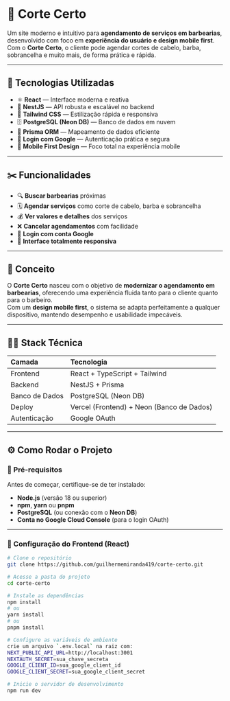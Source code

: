 # 💈 Corte Certo

Um site moderno e intuitivo para **agendamento de serviços em barbearias**, desenvolvido com foco em **experiência do usuário e design mobile first**.  
Com o **Corte Certo**, o cliente pode agendar cortes de cabelo, barba, sobrancelha e muito mais, de forma prática e rápida.  

---

## 🚀 Tecnologias Utilizadas

- ⚛️ **React** — Interface moderna e reativa  
- 🧠 **NestJS** — API robusta e escalável no backend  
- 🎨 **Tailwind CSS** — Estilização rápida e responsiva  
- 🗄️ **PostgreSQL (Neon DB)** — Banco de dados em nuvem  
- 💾 **Prisma ORM** — Mapeamento de dados eficiente  
- 🔐 **Login com Google** — Autenticação prática e segura  
- 📱 **Mobile First Design** — Foco total na experiência mobile  

---

## ✂️ Funcionalidades

- 🔍 **Buscar barbearias** próximas  
- 🗓️ **Agendar serviços** como corte de cabelo, barba e sobrancelha  
- 💰 **Ver valores e detalhes** dos serviços  
- ❌ **Cancelar agendamentos** com facilidade  
- 👤 **Login com conta Google**  
- 📲 **Interface totalmente responsiva**  

---

## 🧭 Conceito

O **Corte Certo** nasceu com o objetivo de **modernizar o agendamento em barbearias**, oferecendo uma experiência fluida tanto para o cliente quanto para o barbeiro.  
Com um **design mobile first**, o sistema se adapta perfeitamente a qualquer dispositivo, mantendo desempenho e usabilidade impecáveis.  

---

## 🧑‍💻 Stack Técnica

| Camada | Tecnologia |
|:-------|:------------|
| Frontend | React + TypeScript + Tailwind |
| Backend | NestJS + Prisma |
| Banco de Dados | PostgreSQL (Neon DB) |
| Deploy | Vercel (Frontend) + Neon (Banco de Dados) |
| Autenticação | Google OAuth |

---

## ⚙️ Como Rodar o Projeto

### 🔧 Pré-requisitos
Antes de começar, certifique-se de ter instalado:
- **Node.js** (versão 18 ou superior)
- **npm**, **yarn** ou **pnpm**
- **PostgreSQL** (ou conexão com o **Neon DB**)
- **Conta no Google Cloud Console** (para o login OAuth)

---

### 🧩 Configuração do Frontend (React)

```bash
# Clone o repositório
git clone https://github.com/guilhermemiranda419/corte-certo.git

# Acesse a pasta do projeto
cd corte-certo

# Instale as dependências
npm install
# ou
yarn install
# ou
pnpm install

# Configure as variáveis de ambiente
crie um arquivo `.env.local` na raiz com:
NEXT_PUBLIC_API_URL=http://localhost:3001
NEXTAUTH_SECRET=sua_chave_secreta
GOOGLE_CLIENT_ID=sua_google_client_id
GOOGLE_CLIENT_SECRET=sua_google_client_secret

# Inicie o servidor de desenvolvimento
npm run dev
